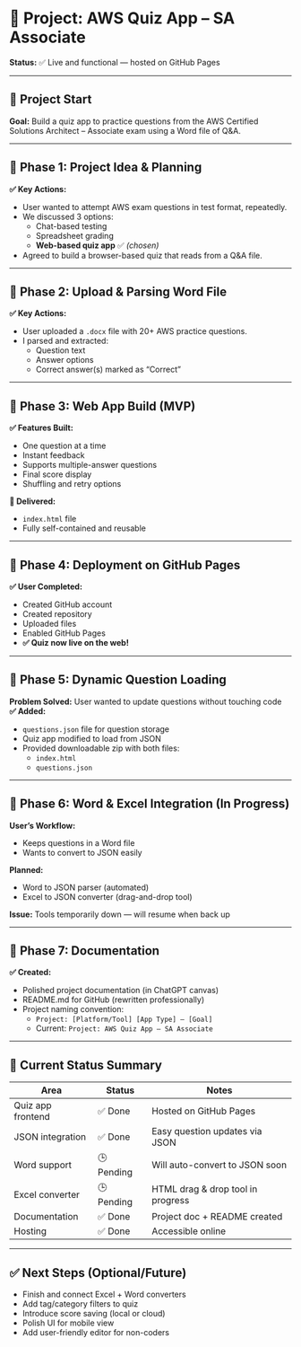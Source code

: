 # 📘 Project: AWS Quiz App – SA Associate  
**Status:** ✅ Live and functional — hosted on GitHub Pages

---

## 🏁 Project Start  
**Goal:** Build a quiz app to practice questions from the AWS Certified Solutions Architect – Associate exam using a Word file of Q&A.

---

## 🔹 Phase 1: Project Idea & Planning  
**✅ Key Actions:**
- User wanted to attempt AWS exam questions in test format, repeatedly.
- We discussed 3 options:
  - Chat-based testing
  - Spreadsheet grading
  - **Web-based quiz app** ✅ *(chosen)*
- Agreed to build a browser-based quiz that reads from a Q&A file.

---

## 🔹 Phase 2: Upload & Parsing Word File  
**✅ Key Actions:**
- User uploaded a `.docx` file with 20+ AWS practice questions.
- I parsed and extracted:
  - Question text
  - Answer options
  - Correct answer(s) marked as “Correct”

---

## 🔹 Phase 3: Web App Build (MVP)
**✅ Features Built:**
- One question at a time
- Instant feedback
- Supports multiple-answer questions
- Final score display
- Shuffling and retry options

**🎁 Delivered:**
- `index.html` file
- Fully self-contained and reusable

---

## 🔹 Phase 4: Deployment on GitHub Pages  
**✅ User Completed:**
- Created GitHub account
- Created repository
- Uploaded files
- Enabled GitHub Pages
- **✅ Quiz now live on the web!**

---

## 🔹 Phase 5: Dynamic Question Loading  
**Problem Solved:** User wanted to update questions without touching code  
**✅ Added:**
- `questions.json` file for question storage
- Quiz app modified to load from JSON
- Provided downloadable zip with both files:
  - `index.html`
  - `questions.json`

---

## 🔹 Phase 6: Word & Excel Integration (In Progress)
**User’s Workflow:**
- Keeps questions in a Word file
- Wants to convert to JSON easily

**Planned:**
- Word to JSON parser (automated)
- Excel to JSON converter (drag-and-drop tool)

**Issue:** Tools temporarily down — will resume when back up

---

## 🔹 Phase 7: Documentation
**✅ Created:**
- Polished project documentation (in ChatGPT canvas)
- README.md for GitHub (rewritten professionally)
- Project naming convention:
  - `Project: [Platform/Tool] [App Type] – [Goal]`
  - Current: `Project: AWS Quiz App – SA Associate`

---

## 📌 Current Status Summary

| Area              | Status  | Notes                                   |
|-------------------|---------|-----------------------------------------|
| Quiz app frontend | ✅ Done | Hosted on GitHub Pages                  |
| JSON integration  | ✅ Done | Easy question updates via JSON          |
| Word support      | 🕒 Pending | Will auto-convert to JSON soon        |
| Excel converter   | 🕒 Pending | HTML drag & drop tool in progress     |
| Documentation     | ✅ Done | Project doc + README created            |
| Hosting           | ✅ Done | Accessible online                       |

---

## ✅ Next Steps (Optional/Future)

- Finish and connect Excel + Word converters
- Add tag/category filters to quiz
- Introduce score saving (local or cloud)
- Polish UI for mobile view
- Add user-friendly editor for non-coders
